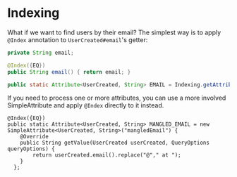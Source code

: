 # Indexing

What if we want to find users by their email? The simplest way is to apply `@Index` annotation to `UserCreated#email`'s getter:

```java
private String email;

@Index({EQ})
public String email() { return email; }

public static Attribute<UserCreated, String> EMAIL = Indexing.getAttribute(UserCreated.class, "email");
```

If you need to process one or more attributes, you can use a more involved SimpleAttribute and apply `@Index` directly to it
instead.

```
@Index({EQ})
public static Attribute<UserCreated, String> MANGLED_EMAIL = new SimpleAttribute<UserCreated, String>("mangledEmail") {
    @Override
    public String getValue(UserCreated userCreated, QueryOptions queryOptions) {
        return userCreated.email().replace("@"," at ");
    }
  };
```
